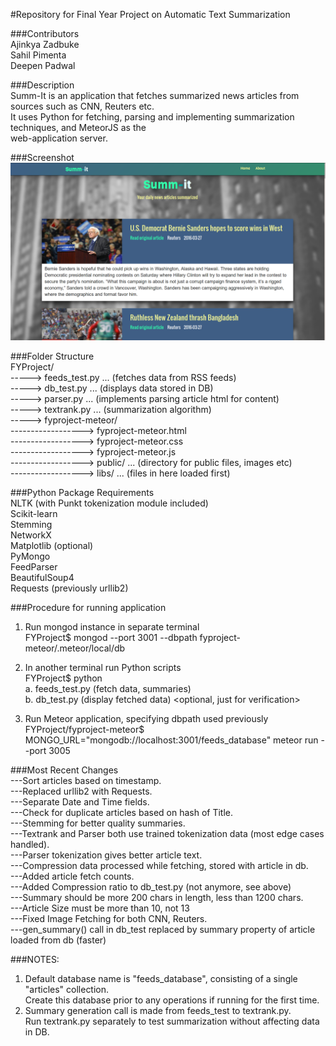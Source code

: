 #Repository for Final Year Project on Automatic Text Summarization  

###Contributors  
Ajinkya Zadbuke  
Sahil Pimenta  
Deepen Padwal  

###Description  
Summ-It is an application that fetches summarized news articles from sources such as CNN, Reuters etc.  
It uses Python for fetching, parsing and implementing summarization techniques, and MeteorJS as the  
web-application server.  

###Screenshot  
![alt tag](fypscr1.png)

###Folder Structure  
FYProject/  
-----> feeds_test.py   ... (fetches data from RSS feeds)  
-----> db_test.py      ... (displays data stored in DB)  
-----> parser.py      ... (implements parsing article html for content)   
-----> textrank.py    ... (summarization algorithm)  
-----> fyproject-meteor/  
------------------> fyproject-meteor.html  
------------------> fyproject-meteor.css  
------------------> fyproject-meteor.js  
------------------> public/   ... (directory for public files, images etc)  
------------------> libs/     ... (files in here loaded first)  

###Python Package Requirements  
NLTK (with Punkt tokenization module included)  
Scikit-learn  
Stemming  
NetworkX  
Matplotlib (optional)  
PyMongo  
FeedParser  
BeautifulSoup4  
Requests (previously urllib2)   

###Procedure for running application  
1. Run mongod instance in separate terminal  
   FYProject$ mongod --port 3001 --dbpath fyproject-meteor/.meteor/local/db

2. In another terminal run Python scripts  
   FYProject$ python <filename goes here>  
   a. feeds_test.py   (fetch data, summaries)  
   b. db_test.py    (display fetched data)  <optional, just for verification>  

3. Run Meteor application, specifying dbpath used previously  
   FYProject/fyproject-meteor$ MONGO_URL="mongodb://localhost:3001/feeds_database" meteor run --port 3005

###Most Recent Changes  
---Sort articles based on timestamp.  
---Replaced urllib2 with Requests.   
---Separate Date and Time fields.  
---Check for duplicate articles based on hash of Title.  
---Stemming for better quality summaries.  
---Textrank and Parser both use trained tokenization data (most edge cases handled).  
---Parser tokenization gives better article text.  
---Compression data processed while fetching, stored with article in db.  
---Added article fetch counts.  
---Added Compression ratio to db_test.py (not anymore, see above)  
---Summary should be more 200 chars in length, less than 1200 chars.    
---Article Size must be more than 10, not 13  
---Fixed Image Fetching for both CNN, Reuters.  
---gen_summary() call in db_test replaced by summary property of article loaded from db (faster)  

###NOTES:  
1. Default database name is "feeds_database", consisting of a single "articles" collection.  
   Create this database prior to any operations if running for the first time.   
2. Summary generation call is made from feeds_test to textrank.py.  
   Run textrank.py separately to test summarization without affecting data in DB.  
